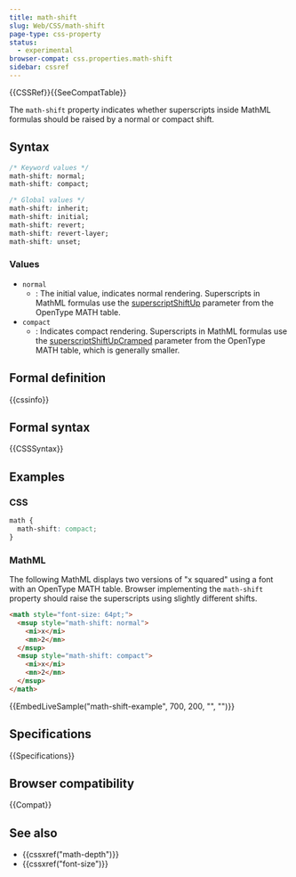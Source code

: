 ```yaml
---
title: math-shift
slug: Web/CSS/math-shift
page-type: css-property
status:
  - experimental
browser-compat: css.properties.math-shift
sidebar: cssref
---
```


{{CSSRef}}{{SeeCompatTable}}

The `math-shift` property indicates whether superscripts inside MathML formulas should be raised by a normal or compact shift.

## Syntax

```css
/* Keyword values */
math-shift: normal;
math-shift: compact;

/* Global values */
math-shift: inherit;
math-shift: initial;
math-shift: revert;
math-shift: revert-layer;
math-shift: unset;
```

### Values

- `normal`
  - : The initial value, indicates normal rendering. Superscripts in MathML formulas use the [superscriptShiftUp](https://w3c.github.io/mathml-core/#dfn-superscriptshiftup) parameter from the OpenType MATH table.
- `compact`
  - : Indicates compact rendering. Superscripts in MathML formulas use the [superscriptShiftUpCramped](https://w3c.github.io/mathml-core/#dfn-superscriptshiftupcramped) parameter from the OpenType MATH table, which is generally smaller.

## Formal definition

{{cssinfo}}

## Formal syntax

{{CSSSyntax}}

## Examples

### CSS

```css
math {
  math-shift: compact;
}
```

### MathML

The following MathML displays two versions of "x squared" using a font with an OpenType MATH table. Browser implementing the `math-shift` property should raise the superscripts using slightly different shifts.

```html
<math style="font-size: 64pt;">
  <msup style="math-shift: normal">
    <mi>x</mi>
    <mn>2</mn>
  </msup>
  <msup style="math-shift: compact">
    <mi>x</mi>
    <mn>2</mn>
  </msup>
</math>
```

{{EmbedLiveSample("math-shift-example", 700, 200, "", "")}}

## Specifications

{{Specifications}}

## Browser compatibility

{{Compat}}

## See also

- {{cssxref("math-depth")}}
- {{cssxref("font-size")}}
